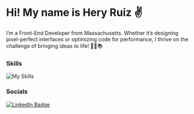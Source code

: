 Hi! My name is Hery Ruiz ✌️
========================================================================================================================================

I’m a Front-End Developer from Massachusetts. Whether it’s designing pixel-perfect interfaces or optimizing code for performance, I thrive on the challenge of bringing ideas to life! 🌟🌱📚
<br/>

### Skills
![My Skills](https://skillicons.dev/icons?i=html,css,js,ts,react)
<br/>

### Socials

<div id="badges">
  <a href="https://www.linkedin.com/in/heryruizdev/">
    <img src="https://img.shields.io/badge/LinkedIn-blue?style=for-the-badge&logo=linkedin&logoColor=white" alt="LinkedIn Badge"/>
  </a>
</div>

